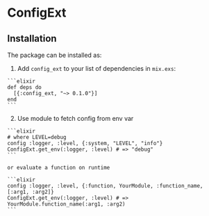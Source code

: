# ConfigExt

## Installation

The package can be installed as:

  1. Add `config_ext` to your list of dependencies in `mix.exs`:

    ```elixir
    def deps do
      [{:config_ext, "~> 0.1.0"}]
    end
    ```

  2. Use module to fetch config from env var

    ```elixir
    # where LEVEL=debug
    config :logger, :level, {:system, "LEVEL", "info"}
    ConfigExt.get_env(:logger, :level) # => "debug"
    ```

    or evaluate a function on runtime

    ```elixir
    config :logger, :level, {:function, YourModule, :function_name, [:arg1, :arg2]}
    ConfigExt.get_env(:logger, :level) # => YourModule.function_name(:arg1, :arg2)
    ```
